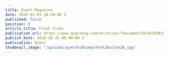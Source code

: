 ```yaml
---
title: Quest Magazine
date: 2019-01-03 16:59:00 Z
published: false
position: 8
article_title: Fresh Finds
publication_url: https://www.questmag.com/archives/?documentId=181030151845-a955fcff9cd36cf4b3d9828da6706f0d&issuutitle=Quest%20November%202018#issuupress
publish_date: 2018-10-31 00:00:00 Z
publication: Quest
thumbnail_image: "/uploads/quest%20complete%20solo%20.jpg"
---
```


